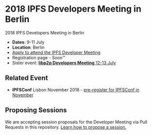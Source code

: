 # 2018 IPFS Developers Meeting in Berlin
2018 IPFS Developers Meeting in Berlin

- **Dates**: 9-11 July
- **Location**: Berlin
- [Apply to attend the IPFS Developer Meeting](https://goo.gl/forms/sVRjrW1CA61FTwl12)
- Registration page - Soon™
- Sister event: [**libp2p Developers Meeting** 12-13 July](https://github.com/libp2p/developer-meetings)

## Related Event
- **IPFSConf** Lisbon November 2018 - [pre-register for IPFSConf in November](https://goo.gl/forms/0Pu6VZzG8pRAmrrv2)

## Proposing Sessions
We are accepting session proposals for the Developer Meeting via Pull Requests in this repository. [Learn how to propose a session.](./sessions/README.md)
